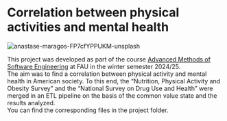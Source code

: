 # Correlation between physical activities and mental health

![anastase-maragos-FP7cfYPPUKM-unsplash](https://github.com/user-attachments/assets/e9e31eae-2913-4de5-a308-ad20e81084ee)


This project was developed as part of the course [Advanced Methods of Software Engineering](https://oss.cs.fau.de/teaching/specific/made/) at FAU in the winter semester 2024/25.\
The aim was to find a correlation between physical activity and mental health in American society. To this end, the “Nutrition, Physical Activity and Obesity Survey” and the “National Survey on Drug Use and Health” were merged in an ETL pipeline on the basis of the common value state and the results analyzed.\
You can find the corresponding files in the project folder.
